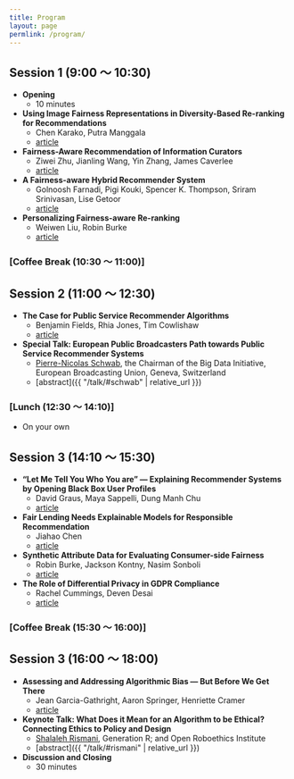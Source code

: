 ```yaml
---
title: Program
layout: page
permlink: /program/
---
```


## Session 1 (9:00 〜 10:30)

* **Opening** 
	* 10 minutes
* **Using Image Fairness Representations in Diversity-Based Re-ranking for Recommendations**
    * Chen Karako, Putra Manggala
    * [article](fatrec2018-karako.pdf)
* **Fairness-Aware Recommendation of Information Curators**
    * Ziwei Zhu, Jianling Wang, Yin Zhang, James Caverlee
    * [article](https://arxiv.org/abs/1809.03040)
* **A Fairness-aware Hybrid Recommender System**
    * Golnoosh Farnadi, Pigi Kouki, Spencer K. Thompson, Sriram Srinivasan, Lise Getoor
    * [article](fatrec2018-farnadi.pdf)
* **Personalizing Fairness-aware Re-ranking**
    * Weiwen Liu, Robin Burke
    * [article](https://arxiv.org/abs/1809.02921)

### [Coffee Break (10:30 〜 11:00)]

## Session 2 (11:00 〜 12:30)

* **The Case for Public Service Recommender Algorithms**
    * Benjamin Fields, Rhia Jones, Tim Cowlishaw
    * [article](fatrec2018-fields.pdf)
* **Special Talk: European Public Broadcasters Path towards Public Service Recommender Systems**
	* [Pierre-Nicolas Schwab](http://www.intotheminds.com/blog/en/), the Chairman of the Big Data Initiative, European Broadcasting Union, Geneva, Switzerland
	* [abstract]({{ "/talk/#schwab" | relative_url }})

### [Lunch (12:30 〜 14:10)]

* On your own

## Session 3 (14:10 〜 15:30)

* **“Let Me Tell You Who You are” — Explaining Recommender Systems by Opening Black Box User Profiles**
    * David Graus, Maya Sappelli, Dung Manh Chu
    * [article](fatrec2018-graus.pdf)
* **Fair Lending Needs Explainable Models for Responsible Recommendation**
    * Jiahao Chen
    * [article](https://arxiv.org/abs/1809.04684)
* **Synthetic Attribute Data for Evaluating Consumer-side Fairness**
    * Robin Burke, Jackson Kontny, Nasim Sonboli
    * [article](https://arxiv.org/abs/1809.04199)
* **The Role of Differential Privacy in GDPR Compliance**
    * Rachel Cummings, Deven Desai
    * [article](fatrec2018-cummings.pdf)

### [Coffee Break (15:30 〜 16:00)]

## Session 3 (16:00 〜 18:00)

* **Assessing and Addressing Algorithmic Bias — But Before We Get There**
    * Jean Garcia-Gathright, Aaron Springer, Henriette Cramer
    * [article](https://arxiv.org/abs/1809.03332)
* **Keynote Talk: What Does it Mean for an Algorithm to be Ethical? Connecting Ethics to Policy and Design**
	* [Shalaleh Rismani](http://www.shalalehrismani.com), Generation R; and Open Roboethics Institute
	* [abstract]({{ "/talk/#rismani" | relative_url }})
* **Discussion and Closing**
	* 30 minutes
